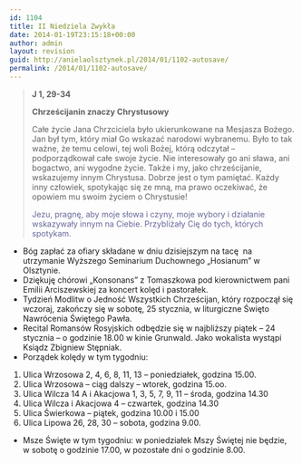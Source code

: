 ```yaml
---
id: 1104
title: II Niedziela Zwykła
date: 2014-01-19T23:15:18+00:00
author: admin
layout: revision
guid: http://anielaolsztynek.pl/2014/01/1102-autosave/
permalink: /2014/01/1102-autosave/
---
```

> **J 1, 29-34**
> 
> **Chrześcijanin znaczy Chrystusowy**
> 
> Całe życie Jana Chrzciciela było ukierunkowane na Mesjasza Bożego. Jan był tym, który miał Go wskazać narodowi wybranemu. Było to tak ważne, że temu celowi, tej woli Bożej, którą odczytał &#8211; podporządkował całe swoje życie. Nie interesowały go ani sława, ani bogactwo, ani wygodne życie. Także i my, jako chrześcijanie, wskazujemy innym Chrystusa. Dobrze jest o tym pamiętać. Każdy inny człowiek, spotykając się ze mną, ma prawo oczekiwać, że opowiem mu swoim życiem o Chrystusie!
> 
> <span style="color: #666699;">Jezu, pragnę, aby moje słowa i czyny, moje wybory i działanie wskazywały innym na Ciebie. Przybliżały Cię do tych, których spotykam.</span>

  * Bóg zapłać za ofiary składane w dniu dzisiejszym na tacę  na utrzymanie Wyższego Seminarium Duchownego &#8222;Hosianum&#8221; w Olsztynie.
  * Dziękuję chórowi &#8222;Konsonans&#8221; z Tomaszkowa pod kierownictwem pani Emilii Arciszewskiej za koncert kolęd i pastorałek.
  * Tydzień Modlitw o Jedność Wszystkich Chrześcijan, który rozpoczął się wczoraj, zakończy się w sobotę, 25 stycznia, w liturgiczne Święto Nawrócenia Świętego Pawła.
  * Recital Romansów Rosyjskich odbędzie się w najbliższy piątek &#8211; 24 stycznia &#8211; o godzinie 18.00 w kinie Grunwald. Jako wokalista wystąpi Ksiądz Zbigniew Stępniak.
  * Porządek kolędy w tym tygodniu:

 <span style="font-size: 16px;"></span>

  1. Ulica Wrzosowa 2, 4, 6, 8, 11, 13 &#8211; poniedziałek, godzina 15.00.
  2. Ulica Wrzosowa &#8211; ciąg dalszy &#8211; wtorek, godzina 15.oo.
  3. Ulica Wilcza 14 A i Akacjowa 1, 3, 5, 7, 9, 11 &#8211; środa, godzina 14.30
  4. Ulica Wilcza i Akacjowa 4 &#8211; czwartek, godzina 14.30
  5. Ulica Świerkowa &#8211; piątek, godzina 10.00 i 15.00
  6. Ulica Lipowa 26, 28, 30 &#8211; sobota, godzina 9.00.

  * Msze Święte w tym tygodniu: w poniedziałek Mszy Świętej nie będzie, w sobotę o godzinie 17.00, w pozostałe dni o godzinie 8.00.
